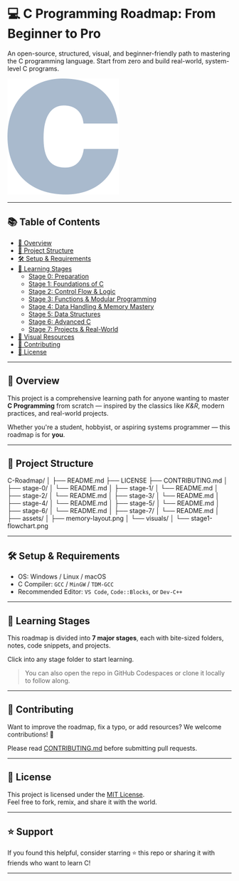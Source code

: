 # 💻 C Programming Roadmap: From Beginner to Pro

An open-source, structured, visual, and beginner-friendly path to mastering the C programming language. Start from zero and build real-world, system-level C programs.

![C Programming Banner](./assets/banner.png) <!-- Optional: Add your own image -->

---

## 📚 Table of Contents

- [🚀 Overview](#-overview)
- [📁 Project Structure](#-project-structure)
- [🛠️ Setup & Requirements](#️-setup--requirements)
- [🧠 Learning Stages](#-learning-stages)
  - [Stage 0: Preparation](./stage-0/)
  - [Stage 1: Foundations of C](./stage-1/)
  - [Stage 2: Control Flow & Logic](./stage-2/)
  - [Stage 3: Functions & Modular Programming](./stage-3/)
  - [Stage 4: Data Handling & Memory Mastery](./stage-4/)
  - [Stage 5: Data Structures](./stage-5/)
  - [Stage 6: Advanced C](./stage-6/)
  - [Stage 7: Projects & Real-World](./stage-7/)
- [📸 Visual Resources](./visuals/)
- [💬 Contributing](#-contributing)
- [📄 License](#-license)

---

## 🚀 Overview

This project is a comprehensive learning path for anyone wanting to master **C Programming** from scratch — inspired by the classics like *K&R*, modern practices, and real-world projects.

Whether you're a student, hobbyist, or aspiring systems programmer — this roadmap is for **you**.

---

## 📁 Project Structure

C-Roadmap/ │ ├── README.md ├── LICENSE ├── CONTRIBUTING.md │ ├── stage-0/ │ └── README.md │ ├── stage-1/ │ └── README.md │ ├── stage-2/ │ └── README.md │ ├── stage-3/ │ └── README.md │ ├── stage-4/ │ └── README.md │ ├── stage-5/ │ └── README.md │ ├── stage-6/ │ └── README.md │ ├── stage-7/ │ └── README.md │ ├── assets/ │ ├── memory-layout.png │ └── visuals/ │ └── stage1-flowchart.png

---

## 🛠️ Setup & Requirements

- OS: Windows / Linux / macOS
- C Compiler: `GCC` / `MinGW` / `TDM-GCC`
- Recommended Editor: `VS Code`, `Code::Blocks`, or `Dev-C++`

---

## 🧠 Learning Stages

This roadmap is divided into **7 major stages**, each with bite-sized folders, notes, code snippets, and projects.

Click into any stage folder to start learning.

> You can also open the repo in GitHub Codespaces or clone it locally to follow along.

---

## 💬 Contributing

Want to improve the roadmap, fix a typo, or add resources?
We welcome contributions! 🙌

Please read [CONTRIBUTING.md](./CONTRIBUTING.md) before submitting pull requests.

---

## 📄 License

This project is licensed under the [MIT License](./LICENSE).  
Feel free to fork, remix, and share it with the world.

---

## ⭐ Support

If you found this helpful, consider starring ⭐ this repo or sharing it with friends who want to learn C!

---


